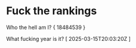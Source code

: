 # Fuck the rankings

Who the hell am I?
{ 18484539 }

What fucking year is it?
[ 2025-03-15T20:03:20Z ]

